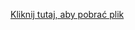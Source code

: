 [Kliknij tutaj, aby pobrać plik](https://github.com/VEXQ10/www.jache-the-game.pl/raw/main/jache-512/jache-512.html)
